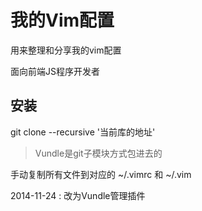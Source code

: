 我的Vim配置
==========
用来整理和分享我的vim配置

面向前端JS程序开发者

安装
---

git clone --recursive '当前库的地址'

> Vundle是git子模块方式包进去的

手动复制所有文件到对应的  ~/.vimrc 和 ~/.vim

2014-11-24 : 改为Vundle管理插件